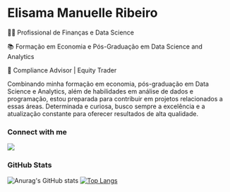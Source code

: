 # **Elisama Manuelle Ribeiro**

👩‍💼 Profissional de Finanças e Data Science

📚 Formação em Economia e Pós-Graduação em Data Science and Analytics

💼 Compliance Advisor | Equity Trader 

Combinando minha formação em economia, pós-graduação em Data Science e Analytics, além de habilidades em análise de dados e programação, estou preparada para contribuir em projetos relacionados a essas áreas. Determinada e curiosa, busco sempre a excelência e a atualização constante para oferecer resultados de alta qualidade.

### Connect with me

<div>
  <a href="https://www.linkedin.com/in/elisama-ribeiro/" target="_blank"><img src="https://img.shields.io/badge/LinkedIn-000000?style=for-the-badge&logo=linkedin&logoColor=hotpink" target="_blank"></a>
</div>

### GitHub Stats

![Anurag's GitHub stats](https://github-readme-stats.vercel.app/api?username=elisamaribeiro&show_icons=true&theme=neon)
[![Top Langs](https://github-readme-stats.vercel.app/api/top-langs/?username=elisamaribeiro&layout=compact&theme=neon)](https://github.com/elisamaribeiro/github-readme-stats)


